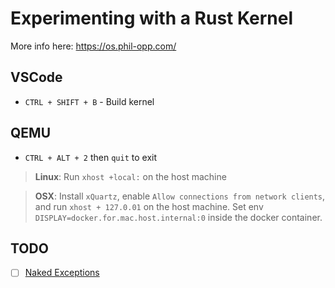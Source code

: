 # Experimenting with a Rust Kernel

More info here: https://os.phil-opp.com/

## VSCode

- `CTRL + SHIFT + B` - Build kernel

## QEMU

- `CTRL + ALT + 2` then `quit` to exit

> **Linux**: Run `xhost +local:` on the host machine

> **OSX**: Install `xQuartz`, enable `Allow connections from network clients`, and run `xhost + 127.0.01` on the host machine. Set env `DISPLAY=docker.for.mac.host.internal:0` inside the docker container.

## TODO

- [ ] [Naked Exceptions](https://os.phil-opp.com/first-edition/extra/naked-exceptions/)